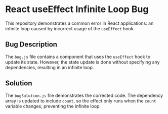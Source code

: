 # React useEffect Infinite Loop Bug

This repository demonstrates a common error in React applications: an infinite loop caused by incorrect usage of the `useEffect` hook.

## Bug Description
The `bug.js` file contains a component that uses the `useEffect` hook to update its state. However, the state update is done without specifying any dependencies, resulting in an infinite loop.

## Solution
The `bugSolution.js` file demonstrates the corrected code.  The dependency array is updated to include `count`, so the effect only runs when the `count` variable changes, preventing the infinite loop.